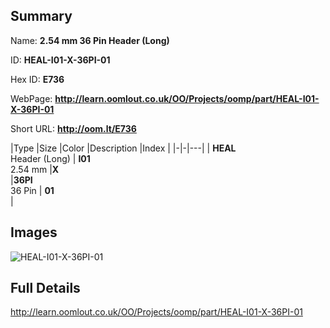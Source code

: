 

## Summary
 
Name: __2.54 mm 36 Pin Header (Long)__

ID: __HEAL-I01-X-36PI-01__

Hex ID: __E736__

WebPage: __http://learn.oomlout.co.uk/OO/Projects/oomp/part/HEAL-I01-X-36PI-01__

Short URL: __http://oom.lt/E736__


|Type   |Size   |Color   |Description   |Index   |
|-|-|---|
| __HEAL__ <br>Header (Long)  | __I01__<br>2.54 mm   |__X__<br>    |__36PI__<br>36 Pin    | __01__<br>  |


## Images
![HEAL-I01-X-36PI-01](http://oomlout.com/oomp-gen/parts/HEAL-I01-X-36PI-01/HEAL-I01-X-36PI-01_420.jpg)

## Full Details

 http://learn.oomlout.co.uk/OO/Projects/oomp/part/HEAL-I01-X-36PI-01

